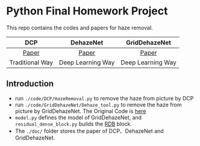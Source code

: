 # Python Final Homework Project
This repo contains the codes and papers for haze removal.

| DCP | DehazeNet | GridDehazeNet |
| :----:| :----: | :----: |
| [Paper](https://ieeexplore.ieee.org/abstract/document/5567108) | [Paper](https://arxiv.org/abs/1601.07661) | [Paper](https://arxiv.org/abs/1908.03245) |
| Traditional Way | Deep Learning Way | Deep Learning Way |

## Introduction
- run ```./code/DCP/HazeRemoval.py``` to remove the haze from picture by DCP
- run ```./code/GridDehazeNet/Dehaze_tool.py``` to remove the haze from picture by GridDehazeNet. The Original Code is [here](https://github.com/proteus1991/GridDehazeNet)
- ```model.py``` defines the model of GridDehazeNet, and ```residual_dense_block.py``` builds the [RDB](https://arxiv.org/abs/1802.08797) block.
- The ```./doc/``` folder stores the paper of DCP、DehazeNet and GridDehazeNet.



